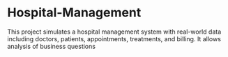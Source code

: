 # Hospital-Management
This project simulates a hospital management system with real-world data including doctors, patients, appointments, treatments, and billing. It allows analysis of business questions
